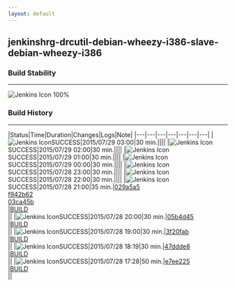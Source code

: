 ```yaml
---
layout: default
---
```

## jenkinshrg-drcutil-debian-wheezy-i386-slave-debian-wheezy-i386
### Build Stability
___
![Jenkins Icon](http://jenkinshrg.github.io/images/48x48/health-80plus.png)
100%
  
### Build History
___
|Status|Time|Duration|Changes|Logs|Note|
|---|---|---|---|---|---|---|
|![Jenkins Icon](http://jenkinshrg.github.io/images/24x24/blue.png)SUCCESS|2015/07/29 03:00|30 min.||||
|![Jenkins Icon](http://jenkinshrg.github.io/images/24x24/blue.png)SUCCESS|2015/07/29 02:00|30 min.||||
|![Jenkins Icon](http://jenkinshrg.github.io/images/24x24/blue.png)SUCCESS|2015/07/29 01:00|30 min.||||
|![Jenkins Icon](http://jenkinshrg.github.io/images/24x24/blue.png)SUCCESS|2015/07/29 00:00|30 min.||||
|![Jenkins Icon](http://jenkinshrg.github.io/images/24x24/blue.png)SUCCESS|2015/07/28 23:00|30 min.||||
|![Jenkins Icon](http://jenkinshrg.github.io/images/24x24/blue.png)SUCCESS|2015/07/28 22:00|30 min.||||
|![Jenkins Icon](http://jenkinshrg.github.io/images/24x24/blue.png)SUCCESS|2015/07/28 21:00|35 min.|[029a5a5](https://github.com/jrl-umi3218/hmc2/commit/029a5a50cb83e3e3253fb0e332be037ad4fe4984)<br>[f942b62](https://github.com/jrl-umi3218/hrpsys-humanoid/commit/f942b622993b4ba9755beb79060b2fc2531321c4)<br>[03ca45b](https://github.com/jrl-umi3218/hrpsys-humanoid/commit/03ca45b16da9ba6aea88cf8fd51b8f87267fdc1a)<br>|[BUILD](https://drive.google.com/file/d/0B54sHwaxmuM4R1BDYTJjcVd4Q00/view?usp=drivesdk)<br>||
|![Jenkins Icon](http://jenkinshrg.github.io/images/24x24/blue.png)SUCCESS|2015/07/28 20:00|30 min.|[05b4d45](https://github.com/jrl-umi3218/hrpsys-humanoid/commit/05b4d4535ba3d516e91c44a5c09686c99375b040)<br>|[BUILD](https://drive.google.com/file/d/0B54sHwaxmuM4WUJuWjdUZko1MlU/view?usp=drivesdk)<br>||
|![Jenkins Icon](http://jenkinshrg.github.io/images/24x24/blue.png)SUCCESS|2015/07/28 19:00|30 min.|[3f20fab](https://github.com/fkanehiro/hrpsys-base/commit/3f20fab8feda6709cc9068cd3d921aa07b5b6c12)<br>|[BUILD](https://drive.google.com/file/d/0B54sHwaxmuM4cFJJVFFNc05OTU0/view?usp=drivesdk)<br>||
|![Jenkins Icon](http://jenkinshrg.github.io/images/24x24/blue.png)SUCCESS|2015/07/28 18:19|30 min.|[47ddde8](https://github.com/jrl-umi3218/hrpsys-humanoid/commit/47ddde8db2d067922ffbcc1ade298da41aaa2eb3)<br>|[BUILD](https://drive.google.com/file/d/0B54sHwaxmuM4Ti1oNHNGdWVBOVU/view?usp=drivesdk)<br>||
|![Jenkins Icon](http://jenkinshrg.github.io/images/24x24/blue.png)SUCCESS|2015/07/28 17:28|50 min.|[e7ee225](https://github.com/jrl-umi3218/hrpsys-humanoid/commit/e7ee22562be9cda2487f0da69c015f4f1d38a76a)<br>|[BUILD](https://drive.google.com/file/d/0B54sHwaxmuM4bk5MTFpEWWdsTFU/view?usp=drivesdk)<br>||
